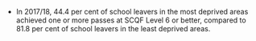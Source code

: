 -   In 2017/18, 44.4 per cent of school leavers in the most deprived
    areas achieved one or more passes at SCQF Level 6 or better,
    compared to 81.8 per cent of school leavers in the least deprived
    areas.
